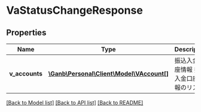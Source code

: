 # VaStatusChangeResponse

## Properties
Name | Type | Description | Notes
------------ | ------------- | ------------- | -------------
**v_accounts** | [**\Ganb\Personal\Client\Model\VAccount[]**](VAccount.md) | 振込入金口座情報 振込入金口座情報のリスト | 

[[Back to Model list]](../README.md#documentation-for-models) [[Back to API list]](../README.md#documentation-for-api-endpoints) [[Back to README]](../README.md)


